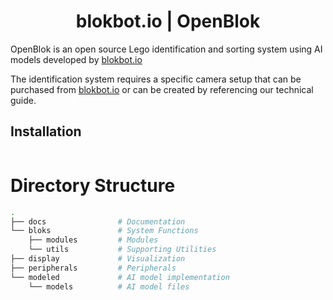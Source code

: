 <div align="center">

# blokbot.io | OpenBlok

</div>

OpenBlok is an open source Lego identification and sorting system using AI models developed by [blokbot.io](https://blokbot.io)

The identification system requires a specific camera setup that can be purchased from [blokbot.io](https://blokbot.io) or can be created by referencing our technical guide.

## Installation

```bash
```

# Directory Structure

``` bash
.
├── docs                # Documentation
└── bloks               # System Functions
    ├── modules         # Modules
    └── utils           # Supporting Utilities
├── display             # Visualization
├── peripherals         # Peripherals
└── modeled             # AI model implementation
    └── models          # AI model files
```

